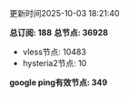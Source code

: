 更新时间2025-10-03 18:21:40

**总订阅: 188**
**总节点: 36928**
- vless节点: 10483
- hysteria2节点: 10

**google ping有效节点: 349**
